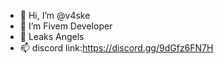 - 👋 Hi, I’m @v4ske
- 👀 I’m Fivem Developer
- 💞️ Leaks Angels
- 📫 discord link:https://discord.gg/9dGfz6FN7H

<!---
v4ske/v4ske is a ✨ special ✨ repository because its `README.md` (this file) appears on your GitHub profile.
You can click the Preview link to take a look at your changes.
--->
